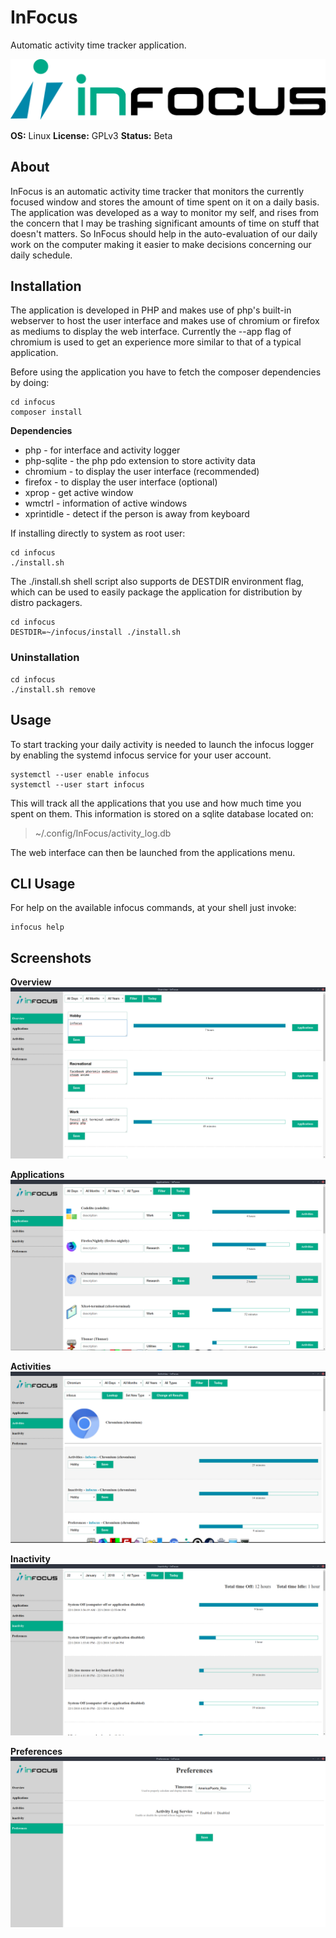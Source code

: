 # InFocus

Automatic activity time tracker application.

![InFocus Logo](https://raw.githubusercontent.com/jgmdev/infocus/master/static/images/logo.png)

**OS:** Linux
**License:** GPLv3
**Status:** Beta

## About

InFocus is an automatic activity time tracker that monitors the currently
focused window and stores the amount of time spent on it on a daily basis.
The application was developed as a way to monitor my self, and rises from
the concern that I may be trashing significant amounts of time on stuff that
doesn't matters. So InFocus should help in the auto-evaluation of our daily
work on the computer making it easier to make decisions concerning our daily
schedule.

## Installation

The application is developed in PHP and makes use of php's built-in webserver
to host the user interface and makes use of chromium or firefox as mediums
to display the web interface. Currently the --app flag of chromium is used
to get an experience more similar to that of a typical application.

Before using the application you have to fetch the composer dependencies by
doing:

```shell
cd infocus
composer install
```

**Dependencies**

* php - for interface and activity logger
* php-sqlite - the php pdo extension to store activity data
* chromium - to display the user interface (recommended)
* firefox - to display the user interface (optional)
* xprop - get active window
* wmctrl - information of active windows
* xprintidle - detect if the person is away from keyboard

If installing directly to system as root user:

```shell
cd infocus
./install.sh
```

The ./install.sh shell script also supports de DESTDIR environment flag, which
can be used to easily package the application for distribution by distro
packagers.

```shell
cd infocus
DESTDIR=~/infocus/install ./install.sh
```

### Uninstallation

```shell
cd infocus
./install.sh remove
```

## Usage

To start tracking your daily activity is needed to launch the infocus logger
by enabling the systemd infocus service for your user account.

```shell
systemctl --user enable infocus
systemctl --user start infocus
```

This will track all the applications that you use and how much time you spent
on them. This information is stored on a sqlite database located on:

> ~/.config/InFocus/activity_log.db

The web interface can then be launched from the applications menu.

## CLI Usage

For help on the available infocus commands, at your shell just invoke:

```shell
infocus help
```

## Screenshots

**Overview**
![overview](https://raw.githubusercontent.com/jgmdev/infocus/master/screenshots/overview.png)

**Applications**
![applications](https://raw.githubusercontent.com/jgmdev/infocus/master/screenshots/applications.png)

**Activities**
![activities](https://raw.githubusercontent.com/jgmdev/infocus/master/screenshots/activities.png)

**Inactivity**
![inactivity](https://raw.githubusercontent.com/jgmdev/infocus/master/screenshots/inactivity.png)

**Preferences**
![preferences](https://raw.githubusercontent.com/jgmdev/infocus/master/screenshots/preferences.png)